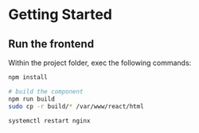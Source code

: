 # Getting Started 

## Run the frontend

Within the project folder, exec the following commands:

```bash
npm install

# build the component
npm run build
sudo cp -r build/* /var/www/react/html

systemctl restart nginx
```
